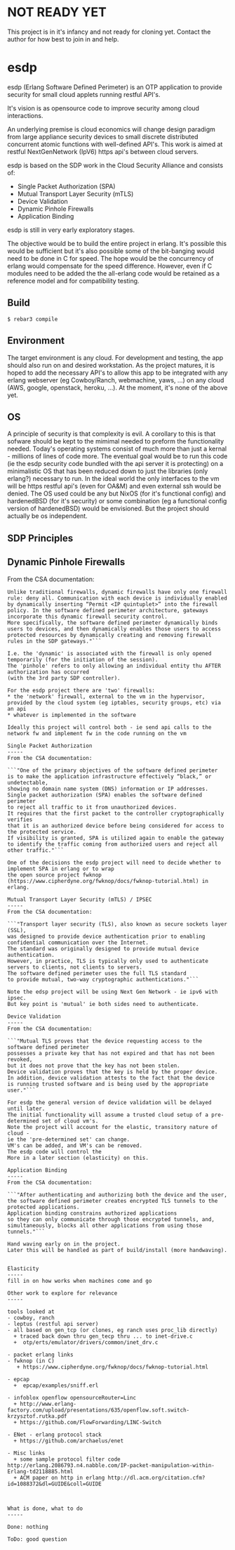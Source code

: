 NOT READY YET
=====
This project is in it's infancy and not ready for cloning yet.
Contact the author for how best to join in and help.

esdp
=====

esdp (Erlang Software Defined Perimeter) 
is an OTP application 
to provide security for small cloud applets running restful API's.

It's vision is as opensource code to improve security among cloud interactions.

An underlying premise is cloud economics will change design paradigm from large appliance security devices to 
small discrete distributed concurrent atomic functions with well-defined API's.
This work is aimed at restful NextGenNetwork (IpV6) https api's between cloud servers.

esdp is based on the SDP work in the Cloud Security Alliance and consists of:
   - Single Packet Authorization (SPA)
   - Mutual Transport Layer Security (mTLS)
   - Device Validation
   - Dynamic Pinhole Firewalls
   - Application Binding

esdp is still in very early exploratory stages.

The objective would be to build the entire project in erlang.
It's possible this would be sufficient 
but it's also possible some of the bit-banging 
would need to be done in C for speed.
The hope would be the concurrency of erlang would compensate for the speed difference.
However, even if C modules need to be added
the the all-erlang code would be retained as a reference model and for compatibility testing.

Build
-----

    $ rebar3 compile

Environment
-----

The target environment is any cloud. For development and testing, 
the app should also run on and desired workstation.
As the project matures, 
it is hoped to add the necessary API's 
to allow this app to be integrated with any erlang webserver (eg Cowboy/Ranch, webmachine, yaws, ...)
on any cloud (AWS, google, openstack, heroku, ...).
At the moment, it's none of the above yet.

OS
-----
A principle of security is that complexity is evil. 
A corollary to this is that sofware should be kept to the mimimal needed to preform the functionality needed.
Today's operating systems consist of much more than just a kernal - millions of lines of code more.
The eventual goal would be to run this code 
(ie the esdp security code bundled with the api server it is protecting)
on a minimalistic OS that has been reduced down to just the libraries (only erlang?) necessary to run.
In the ideal world the only interfaces to the vm will be https restful api's 
(even for OA&M) and even external ssh would be denied.
The OS used could be any but NixOS (for it's functional config) 
and hardenedBSD (for it's security) 
or some combination (eg a functional config version of hardenedBSD) would be envisioned.
But the project should actually be os independent.

SDP Principles
-----

Dynamic Pinhole Firewalls
-----
From the CSA documentation:

```"Most people are familiar with traditional firewalls that use static configurations to limit incoming and outgoing traffic based on the address information in the IP packet (that is, based on the quintuplet of protocol, source IP address and port, and destination IP address and port). Most enterprise firewalls have ten, hundreds, or even thousands of firewall rules.
Unlike traditional firewalls, dynamic firewalls have only one firewall rule: deny all. Communication with each device is individually enabled by dynamically inserting “Permit <IP quintuplet>” into the firewall policy. In the software defined perimeter architecture, gateways incorporate this dynamic firewall security control.
More specifically, the software defined perimeter dynamically binds users to devices, and then dynamically enables those users to access protected resources by dynamically creating and removing firewall rules in the SDP gateways."```

I.e. the 'dynamic' is associated with the firewall is only opened temporarily (for the initiation of the session). 
The 'pinhole' refers to only allowing an individual entity thu AFTER authorization has occurred 
(with the 3rd party SDP controller). 

For the esdp project there are 'two' firewalls:
* the 'network' firewall, external to the vm in the hypervisor, provided by the cloud system (eg iptables, security groups, etc) via an api
* whatever is implemented in the software

Ideally this project will control both - ie send api calls to the network fw and implement fw in the code running on the vm

Single Packet Authorization
-----
From the CSA documentation:

```"One of the primary objectives of the software defined perimeter 
is to make the application infrastructure effectively “black,” or undetectable, 
showing no domain name system (DNS) information or IP addresses.
Single packet authorization (SPA) enables the software defined perimeter 
to reject all traffic to it from unauthorized devices. 
It requires that the first packet to the controller cryptographically verifies 
that it is an authorized device before being considered for access to the protected service. 
If visibility is granted, SPA is utilized again to enable the gateway 
to identify the traffic coming from authorized users and reject all other traffic."```

One of the decisions the esdp project will need to decide whether to implement SPA in erlang or to wrap
the open source project fwknop (https://www.cipherdyne.org/fwknop/docs/fwknop-tutorial.html) in erlang.

Mutual Transport Layer Security (mTLS) / IPSEC
-----
From the CSA documentation:

```"Transport layer security (TLS), also known as secure sockets layer (SSL), 
was designed to provide device authentication prior to enabling confidential communication over the Internet. 
The standard was originally designed to provide mutual device authentication. 
However, in practice, TLS is typically only used to authenticate servers to clients, not clients to servers. 
The software defined perimeter uses the full TLS standard 
to provide mutual, two-way cryptographic authentications."```

Note the edsp project will be using Next Gen Network - ie ipv6 with ipsec. 
But key point is 'mutual' ie both sides need to authenticate.

Device Validation
-----
From the CSA documentation:

```"Mutual TLS proves that the device requesting access to the software defined perimeter 
possesses a private key that has not expired and that has not been revoked, 
but it does not prove that the key has not been stolen. 
Device validation proves that the key is held by the proper device. 
In addition, device validation attests to the fact that the device 
is running trusted software and is being used by the appropriate user."```

For esdp the general version of device validation will be delayed until later. 
The initial functionality will assume a trusted cloud setup of a pre-determined set of cloud vm's.
Note the project will account for the elastic, transitory nature of cloud -
ie the 'pre-determined set' can change. 
VM's can be added, and VM's can be removed.
The esdp code will control the 
More in a later section (elasticity) on this.

Application Binding
-----
From the CSA documentation:

```"After authenticating and authorizing both the device and the user, 
the software defined perimeter creates encrypted TLS tunnels to the protected applications. 
Application binding constrains authorized applications 
so they can only communicate through those encrypted tunnels, and, 
simultaneously, blocks all other applications from using those tunnels."```

Hand waving early on in the project. 
Later this will be handled as part of build/install (more handwaving).


Elasticity
-----
fill in on how works when machines come and go

Other work to explore for relevance
-----

tools looked at
- cowboy, ranch
- leptus (restful api server)
- all based on gen_tcp (or clones, eg ranch uses proc_lib directly)
  + traced back down thru gen_tecp thru ... to inet-drive.c
  +  otp/erts/emulator/drivers/common/inet_drv.c

- packet erlang links
- fwknop (in C)
   + https://www.cipherdyne.org/fwknop/docs/fwknop-tutorial.html

- epcap
  +  epcap/examples/sniff.erl

- infoblox openflow opensourceRouter=Linc
  + http://www.erlang-factory.com/upload/presentations/635/openflow.soft.switch-krzysztof.rutka.pdf
  + https://github.com/FlowForwarding/LINC-Switch

- ENet - erlang protocol stack
  + https://github.com/archaelus/enet

- Misc links
  + some sample protocol filter code http://erlang.2086793.n4.nabble.com/IP-packet-manipulation-within-Erlang-td2118885.html
  + ACM paper on http in erlang http://dl.acm.org/citation.cfm?id=1088372&dl=GUIDE&coll=GUIDE



What is done, what to do
-----

Done: nothing

ToDo: good question
